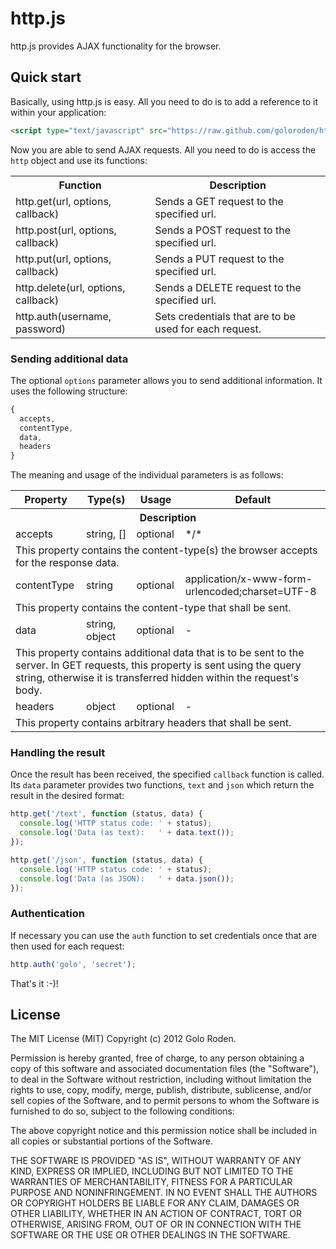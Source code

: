 # http.js

http.js provides AJAX functionality for the browser.

## Quick start

Basically, using http.js is easy. All you need to do is to add a reference to it within your application:

```html
<script type="text/javascript" src="https://raw.github.com/goloroden/http.js/master/http.js"></script>
```

Now you are able to send AJAX requests. All you need to do is access the `http` object and use its functions:

<table>
  <tr><th>Function</th><th>Description</th></tr>
  <tr><td>http.get(url, options, callback)</td><td>Sends a GET request to the specified url.</td></tr>
  <tr><td>http.post(url, options, callback)</td><td>Sends a POST request to the specified url.</td></tr>
  <tr><td>http.put(url, options, callback)</td><td>Sends a PUT request to the specified url.</td></tr>
  <tr><td>http.delete(url, options, callback)</td><td>Sends a DELETE request to the specified url.</td></tr>
  <tr><td>http.auth(username, password)</td><td>Sets credentials that are to be used for each request.</td></tr>
</table>

### Sending additional data

The optional `options` parameter allows you to send additional information. It uses the following structure:

```javascript
{
  accepts,
  contentType,
  data,
  headers
}
```

The meaning and usage of the individual parameters is as follows:

<table>
  <tr><th>Property</th><th>Type(s)</th><th>Usage</th><th>Default</th></tr>
  <tr><th colspan="4">Description</th></tr>
  <tr>
    <td>accepts</td><td>string, []</td><td>optional</td><td>*/*</td>
  </tr>
  <tr>
    <td colspan="4">
      This property contains the content-type(s) the browser accepts for the response data.
    </td>
  </tr>
  <tr>
    <td>contentType</td><td>string</td><td>optional</td><td>application/x-www-form-urlencoded;charset=UTF-8</td>
  </tr>
  <tr>
    <td colspan="4">
      This property contains the content-type that shall be sent.
    </td>
  </tr>
  <tr>
    <td>data</td><td>string, object</td><td>optional</td><td>-</td>
  </tr>
  <tr>
    <td colspan="4">
      This property contains additional data that is to be sent to the server. In GET requests, this property is
      sent using the query string, otherwise it is transferred hidden within the request's body.
    </td>
  </tr>
  <tr>
    <td>headers</td><td>object</td><td>optional</td><td>-</td>
  </tr>
  <tr>
    <td colspan="4">
      This property contains arbitrary headers that shall be sent.
    </td>
  </tr>
</table>

### Handling the result

Once the result has been received, the specified `callback` function is called. Its `data` parameter provides two
functions, `text` and `json` which return the result in the desired format:

```javascript
http.get('/text', function (status, data) {
  console.log('HTTP status code: ' + status);
  console.log('Data (as text):   ' + data.text());
});

http.get('/json', function (status, data) {
  console.log('HTTP status code: ' + status);
  console.log('Data (as JSON):   ' + data.json());
});
```

### Authentication

If necessary you can use the `auth` function to set credentials once that are then used for each request:

```javascript
http.auth('golo', 'secret');
```

That's it :-)!

## License

The MIT License (MIT)
Copyright (c) 2012 Golo Roden.
 
Permission is hereby granted, free of charge, to any person obtaining a copy of this software and associated documentation files (the "Software"), to deal in the Software without restriction, including without limitation the rights to use, copy, modify, merge, publish, distribute, sublicense, and/or sell copies of the Software, and to permit persons to whom the Software is furnished to do so, subject to the following conditions:
 
The above copyright notice and this permission notice shall be included in all copies or substantial portions of the Software.
 
THE SOFTWARE IS PROVIDED "AS IS", WITHOUT WARRANTY OF ANY KIND, EXPRESS OR IMPLIED, INCLUDING BUT NOT LIMITED TO THE WARRANTIES OF MERCHANTABILITY, FITNESS FOR A PARTICULAR PURPOSE AND NONINFRINGEMENT. IN NO EVENT SHALL THE AUTHORS OR COPYRIGHT HOLDERS BE LIABLE FOR ANY CLAIM, DAMAGES OR OTHER LIABILITY, WHETHER IN AN ACTION OF CONTRACT, TORT OR OTHERWISE, ARISING FROM, OUT OF OR IN CONNECTION WITH THE SOFTWARE OR THE USE OR OTHER DEALINGS IN THE SOFTWARE.